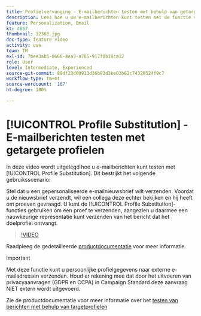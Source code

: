 ```yaml
---
title: Profielvervanging - E-mailberichten testen met behulp van getargete profielen
description: Lees hoe u uw e-mailberichten kunt testen met de functie voor profielvervanging.
feature: Personalization, Email
kt: 4667
thumbnail: 32368.jpg
doc-type: feature video
activity: use
team: TM
exl-id: 7bee3ab5-0666-4ea5-a785-917f0b18ca12
role: User
level: Intermediate, Experienced
source-git-commit: 89df23d00913d36b93d3be03b62c74320524f9c7
workflow-type: tm+mt
source-wordcount: '167'
ht-degree: 100%

---
```


# [!UICONTROL Profile Substitution] - E-mailberichten testen met getargete profielen

In deze video wordt uitgelegd hoe u e-mailberichten kunt testen met [!UICONTROL Profile Substitution]. Dit bestrijkt het volgende gebruiksscenario:

Stel dat u een gepersonaliseerde e-mailnieuwsbrief wilt verzenden. Voordat u de nieuwsbrief verzendt, wil een collega deze echter bekijken en hij heeft om proeven gevraagd. U kunt de [!UICONTROL Profile Substitution]-functies gebruiken om een proef te verzenden, aangezien u daarmee een nauwkeurige representatie kunt verzenden van het bericht dat het doelprofiel ontvangt.

>[!VIDEO](https://video.tv.adobe.com/v/32368?quality=12&learn=on)

Raadpleeg de gedetailleerde [productdocumentatie](https://experienceleague.adobe.com/docs/campaign-standard/using/testing-and-sending/preparing-and-testing-messages/testing-messages-using-target.html?lang=nl) voor meer informatie.

>[!IMPORTANT]
>
>Met deze functie kunt u persoonlijke profielgegevens naar externe e-mailadressen verzenden. Houd er rekening mee dat door het uitvoeren van privacyaanvragen (GDPR en CCPA) in Campaign Standard deze aanvraag NIET extern wordt uitgevoerd.

Zie de productdocumentatie voor meer informatie over het [testen van berichten met behulp van targetprofielen](https://experienceleague.adobe.com/docs/campaign-standard/using/testing-and-sending/preparing-and-testing-messages/testing-messages-using-target.html?lang=nl)

